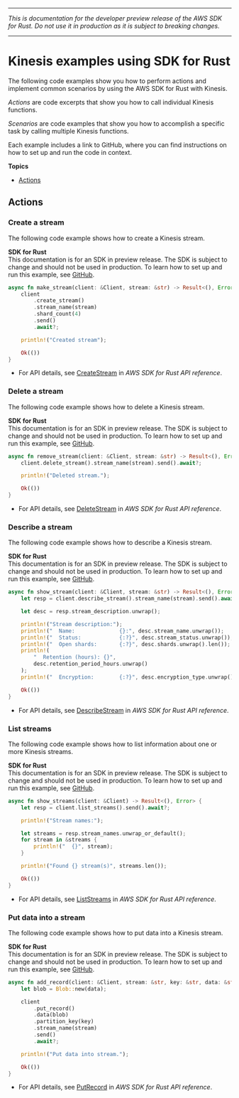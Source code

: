 --------

 *This is documentation for the developer preview release of the AWS SDK for Rust\. Do not use it in production as it is subject to breaking changes\.* 

--------

# Kinesis examples using SDK for Rust<a name="rust_kinesis_code_examples"></a>

The following code examples show you how to perform actions and implement common scenarios by using the AWS SDK for Rust with Kinesis\.

*Actions* are code excerpts that show you how to call individual Kinesis functions\.

*Scenarios* are code examples that show you how to accomplish a specific task by calling multiple Kinesis functions\.

Each example includes a link to GitHub, where you can find instructions on how to set up and run the code in context\.

**Topics**
+ [Actions](#w14aac14b9c43c13)

## Actions<a name="w14aac14b9c43c13"></a>

### Create a stream<a name="kinesis_CreateStream_rust_topic"></a>

The following code example shows how to create a Kinesis stream\.

**SDK for Rust**  
This documentation is for an SDK in preview release\. The SDK is subject to change and should not be used in production\.
 To learn how to set up and run this example, see [GitHub](https://github.com/awsdocs/aws-doc-sdk-examples/tree/main/rust_dev_preview/kinesis#code-examples)\. 
  

```rust
async fn make_stream(client: &Client, stream: &str) -> Result<(), Error> {
    client
        .create_stream()
        .stream_name(stream)
        .shard_count(4)
        .send()
        .await?;

    println!("Created stream");

    Ok(())
}
```
+  For API details, see [CreateStream](https://docs.rs/releases/search?query=aws-sdk) in *AWS SDK for Rust API reference*\. 

### Delete a stream<a name="kinesis_DeleteStream_rust_topic"></a>

The following code example shows how to delete a Kinesis stream\.

**SDK for Rust**  
This documentation is for an SDK in preview release\. The SDK is subject to change and should not be used in production\.
 To learn how to set up and run this example, see [GitHub](https://github.com/awsdocs/aws-doc-sdk-examples/tree/main/rust_dev_preview/kinesis#code-examples)\. 
  

```rust
async fn remove_stream(client: &Client, stream: &str) -> Result<(), Error> {
    client.delete_stream().stream_name(stream).send().await?;

    println!("Deleted stream.");

    Ok(())
}
```
+  For API details, see [DeleteStream](https://docs.rs/releases/search?query=aws-sdk) in *AWS SDK for Rust API reference*\. 

### Describe a stream<a name="kinesis_DescribeStream_rust_topic"></a>

The following code example shows how to describe a Kinesis stream\.

**SDK for Rust**  
This documentation is for an SDK in preview release\. The SDK is subject to change and should not be used in production\.
 To learn how to set up and run this example, see [GitHub](https://github.com/awsdocs/aws-doc-sdk-examples/tree/main/rust_dev_preview/kinesis#code-examples)\. 
  

```rust
async fn show_stream(client: &Client, stream: &str) -> Result<(), Error> {
    let resp = client.describe_stream().stream_name(stream).send().await?;

    let desc = resp.stream_description.unwrap();

    println!("Stream description:");
    println!("  Name:              {}:", desc.stream_name.unwrap());
    println!("  Status:            {:?}", desc.stream_status.unwrap());
    println!("  Open shards:       {:?}", desc.shards.unwrap().len());
    println!(
        "  Retention (hours): {}",
        desc.retention_period_hours.unwrap()
    );
    println!("  Encryption:        {:?}", desc.encryption_type.unwrap());

    Ok(())
}
```
+  For API details, see [DescribeStream](https://docs.rs/releases/search?query=aws-sdk) in *AWS SDK for Rust API reference*\. 

### List streams<a name="kinesis_ListStreams_rust_topic"></a>

The following code example shows how to list information about one or more Kinesis streams\.

**SDK for Rust**  
This documentation is for an SDK in preview release\. The SDK is subject to change and should not be used in production\.
 To learn how to set up and run this example, see [GitHub](https://github.com/awsdocs/aws-doc-sdk-examples/tree/main/rust_dev_preview/kinesis#code-examples)\. 
  

```rust
async fn show_streams(client: &Client) -> Result<(), Error> {
    let resp = client.list_streams().send().await?;

    println!("Stream names:");

    let streams = resp.stream_names.unwrap_or_default();
    for stream in &streams {
        println!("  {}", stream);
    }

    println!("Found {} stream(s)", streams.len());

    Ok(())
}
```
+  For API details, see [ListStreams](https://docs.rs/releases/search?query=aws-sdk) in *AWS SDK for Rust API reference*\. 

### Put data into a stream<a name="kinesis_PutRecord_rust_topic"></a>

The following code example shows how to put data into a Kinesis stream\.

**SDK for Rust**  
This documentation is for an SDK in preview release\. The SDK is subject to change and should not be used in production\.
 To learn how to set up and run this example, see [GitHub](https://github.com/awsdocs/aws-doc-sdk-examples/tree/main/rust_dev_preview/kinesis#code-examples)\. 
  

```rust
async fn add_record(client: &Client, stream: &str, key: &str, data: &str) -> Result<(), Error> {
    let blob = Blob::new(data);

    client
        .put_record()
        .data(blob)
        .partition_key(key)
        .stream_name(stream)
        .send()
        .await?;

    println!("Put data into stream.");

    Ok(())
}
```
+  For API details, see [PutRecord](https://docs.rs/releases/search?query=aws-sdk) in *AWS SDK for Rust API reference*\. 
